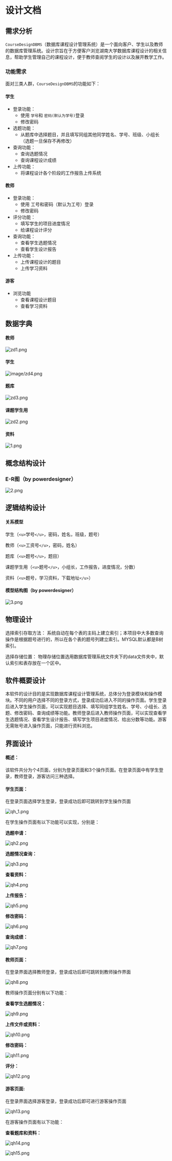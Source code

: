 # 设计文档

## 需求分析

`CourseDesignDBMS`（数据库课程设计管理系统）是一个面向客户、学生以及教师的数据库管理系统。设计宗旨在于方便客户浏览湖南大学数据库课程设计的相关信息，帮助学生管理自己的课程设计，便于教师查阅学生的设计以及展开教学工作。

### 功能需求

面对三类人群，`CourseDesignDBMS`的功能如下：

#### 学生

- 登录功能：
  - 使用 `学号`和 `密码(默认为学号)`登录
  - 修改密码
- 选题功能：
  - 从题库中选择题目，并且填写同组其他同学姓名、学号、班级、小组长（选题一旦保存不再修改）
- 查询功能：
  - 查询选题情况
  - 查询课程设计成绩
- 上传功能：
  - 将课程设计各个阶段的工作报告上传系统

#### 教师

- 登录功能：
  - 使用 工号和密码（默认为工号）登录
  - 修改密码
- 评分功能：
  - 填写学生的项目进度情况
  - 给课程设计评分
- 查询功能：
  - 查看学生选题情况
  - 查看学生设计报告
- 上传功能：
  - 上传课程设计的题目
  - 上传学习资料

#### 游客

- 浏览功能
  - 查看课程设计题目
  - 查看学习资料

## 数据字典

#### 教师

![zd1.png](image/zd1.png)

#### 学生

![image/zd4.png](image/zd4.png)

#### 题库

![zd3.png](image/zd3.png)

#### 课题学生用

![zd2.png](image/zd2.png)

#### 资料

![1.png](image/1.png)

## 概念结构设计

### E-R图（by powerdesigner）

![2.png](image/2.png)

## 逻辑结构设计

#### 关系模型

学生（`<u>`学号`</u>`，密码，姓名，班级，题号）

教师（`<u>`工资号`</u>`，密码，姓名）

题库（`<u>`题号`</u>`，题目）

课题学生用（`<u>`题号`</u>`，小组长，工作报告，进度情况，分数）

资料（`<u>`题号，学习资料，下载地址`</u>`）

#### 模型结构图（by powerdesigner）

![3.png](image/3.png)

## 物理设计

选择索引存取方法：
系统自动在每个表的主码上建立索引；本项目中大多数查询操作是根据题号进行的，所以在各个表的题号列建立索引。MYSQL默认都是B树索引。

选择存储位置：
物理存储位置选用数据库管理系统文件夹下的data文件夹中，默认索引和表存放在一个区中。

## 软件概要设计

​			本软件的设计目的是实现数据库课程设计管理系统，总体分为登录模块和操作模块。不同的用户选择不同的登录方式，登录成功后进入不同的操作页面。学生登录后进入学生操作页面，可以实现题目选择、填写同组学生姓名、学号、小组长、选题、修改密码、查询成绩等功能。教师登录后进入教师操作页面，可以实现查看学生选题情况、查看学生设计报告、填写学生项目进度情况、给出分数等功能。游客无需账号进入操作页面，只能进行资料浏览。

## 界面设计

#### 概述：

该软件共分为个4页面，分别为登录页面和3个操作页面。在登录页面中有学生登录，教师登录，游客访问三种选择。

#### 学生页面：

在登录页面选择学生登录，登录成功后即可跳转到学生操作页面

![qh_1.png](image/qh_1.png)

在学生操作页面有以下功能可以实现，分别是：

**选题申请：**

![qh2.png](image/qh2.png)

**选题情况查询：**

![qh3.png](image/qh3.png)

**查看资料：**

![qh4.png](image/qh4.png)

**上传报告：**

![qh5.png](image/qh5.png)

**修改密码：**

![qh6.png](image/qh6.png)

**查询成绩：**

![qh7.png](image/qh7.png)

#### 教师页面：

在登录界面选择教师登录，登录成功后即可跳转到教师操作界面

![qh8.png](image/qh8.png)

教师操作页面分别有以下功能：

**查看学生选题情况：**

![qh9.png](image/qh9.png)

**上传文件或资料：**

![qh10.png](image/qh10.png)

**修改密码：**

![qh11.png](image/qh11.png)

**评分：**

![qh12.png](image/qh12.png)



#### 游客页面:

在登录界面选择游客登录，登录成功后即可进行游客操作页面

![qh13.png](image/qh13.png)

在游客操作页面有以下功能：

**查看题库和资料：**

![qh14.png](image/qh14.png)

![qh15.png](image/qh15.png)

